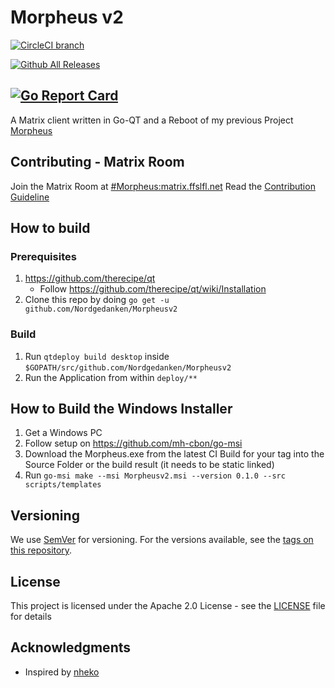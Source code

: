 # Morpheus v2
[![CircleCI branch](https://img.shields.io/circleci/project/github/Nordgedanken/Morpheusv2/master.svg)](https://circleci.com/gh/Nordgedanken/Morpheusv2)

[![Github All Releases](https://img.shields.io/github/downloads/Nordgedanken/Morpheusv2/total.svg)]()

[![Go Report Card](https://goreportcard.com/badge/github.com/Nordgedanken/Morpheusv2)](https://goreportcard.com/report/github.com/Nordgedanken/Morpheusv2)
---

A Matrix client written in Go-QT and a Reboot of my previous Project [Morpheus](https://github.com/Nordgedanken/Morpheus)

## Contributing - Matrix Room
Join the Matrix Room at [#Morpheus:matrix.ffslfl.net](https://matrix.to/#/#Morpheus:matrix.ffslfl.net)
Read the [Contribution Guideline](CONTRIBUTING.md)

## How to build
### Prerequisites
1. https://github.com/therecipe/qt
   * Follow https://github.com/therecipe/qt/wiki/Installation
2. Clone this repo by doing `go get -u github.com/Nordgedanken/Morpheusv2`

### Build
1. Run `qtdeploy build desktop` inside  `$GOPATH/src/github.com/Nordgedanken/Morpheusv2`
2. Run the Application from within `deploy/**`

## How to Build the Windows Installer
1. Get a Windows PC
2. Follow setup on https://github.com/mh-cbon/go-msi
3. Download the Morpheus.exe from the latest CI Build for your tag into the Source Folder or the build result (it needs to be static linked)
4. Run `go-msi make --msi Morpheusv2.msi --version 0.1.0 --src scripts/templates`

## Versioning
We use [SemVer](http://semver.org/) for versioning. For the versions available, see the [tags on this repository](https://github.com/Nordgedanken/Morpheus/tags).


## License
This project is licensed under the Apache 2.0 License - see the [LICENSE](LICENSE) file for details

## Acknowledgments
* Inspired by [nheko](http://github.com/mujx/nheko)
